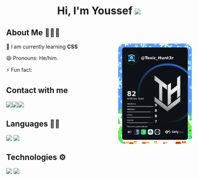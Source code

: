 
<h1 align="center">Hi, I'm Youssef <img src="https://github.com/TheDudeThatCode/TheDudeThatCode/blob/master/Assets/Hi.gif" width="29px"> </h1>

## About Me 🧑🏼‍💻

<a href="https://app.daily.dev/Toxic_Hunt3r"><img src="https://raw.githubusercontent.com/ToxicHunt3r/ToxicHunt3r/main/Files/Toxic_Hunt3r.png" width="200" align="right" alt="Toxic Hunt3r's Dev Card"/></a>

🌱 I am currently learning **CSS**

😄 Pronouns: He/him.

⚡ Fun fact:

## Contact with me

<p align="left">

<a href="https://twitter.com/Toxic_Hunt3r"><img src="https://img.shields.io/badge/Twitter-1DA1F2?style=for-the-badge&logo=twitter&logoColor=white"/></a><a href="https://www.linkedin.com/in/toxichunt3r/"><img src="https://img.icons8.com/fluency/50/000000/linkedin.png"/></a><a href="https://www.instagram.com/toxic_hunt3r"><img src="https://img.shields.io/badge/Instagramf-%23E4405F.svg?style=for-the-badge&logo=Instagram&logoColor=white"/></a>

</p>

## Languages ✍🏼

<img src="https://img.shields.io/badge/HTML5-E34F26?style=for-the-badge&logo=html5&logoColor=white" /> <img src="	https://img.shields.io/badge/CSS3-1572B6?style=for-the-badge&logo=css3&logoColor=white"/>

## Technologies ⚙️
<img src="https://img.shields.io/badge/Windows-0078D6?style=for-the-badge&logo=windows&logoColor=white"/>
<img src="https://img.shields.io/badge/Twitter-1DA1F2?style=for-the-badge&logo=twitter&logoColor=white"/>